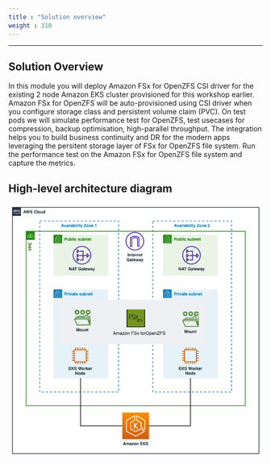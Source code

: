 ```yaml
---
title : "Solution overview"
weight : 310
---
```

-------------------------------------------------------------



## Solution Overview

In this module you will deploy Amazon FSx for OpenZFS CSI driver for the existing 2 node Amazon EKS cluster provisioned for this workshop earlier. Amazon FSx for OpenZFS will be auto-provisioned using CSI driver when you configure storage class and persistent volume claim (PVC). On test pods we will simulate performance test for OpenZFS, test usecases for compression, backup optimisation, high-parallel throughput. The integration helps you to build business continuity and DR for the modern apps leveraging the persitent storage layer of FSx for OpenZFS file system. Run the performance test on the Amazon FSx for OpenZFS file system and capture the metrics. 

## High-level architecture diagram
![FSxZ-Architecture](/static/images/FSxZ-Architecture.png)



